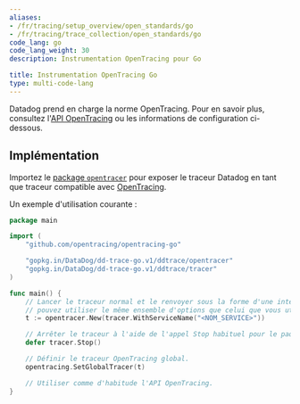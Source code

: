 ```yaml
---
aliases:
- /fr/tracing/setup_overview/open_standards/go
- /fr/tracing/trace_collection/open_standards/go
code_lang: go
code_lang_weight: 30
description: Instrumentation OpenTracing pour Go

title: Instrumentation OpenTracing Go
type: multi-code-lang
---
```



Datadog prend en charge la norme OpenTracing. Pour en savoir plus, consultez l'[API OpenTracing][1] ou les informations de configuration ci-dessous.

## Implémentation

Importez le [package `opentracer`][2] pour exposer le traceur Datadog en tant que traceur compatible avec [OpenTracing][3].

Un exemple d'utilisation courante :

```go
package main

import (
    "github.com/opentracing/opentracing-go"

    "gopkg.in/DataDog/dd-trace-go.v1/ddtrace/opentracer"
    "gopkg.in/DataDog/dd-trace-go.v1/ddtrace/tracer"
)

func main() {
    // Lancer le traceur normal et le renvoyer sous la forme d'une interface opentracing.Tracer. Vous
    // pouvez utiliser le même ensemble d'options que celui que vous utilisez habituellement avec le traceur Datadog.
    t := opentracer.New(tracer.WithServiceName("<NOM_SERVICE>"))

    // Arrêter le traceur à l'aide de l'appel Stop habituel pour le paquet du traceur.
    defer tracer.Stop()

    // Définir le traceur OpenTracing global.
    opentracing.SetGlobalTracer(t)

    // Utiliser comme d'habitude l'API OpenTracing.
}
```

[1]: https://github.com/opentracing/opentracing-go
[2]: https://pkg.go.dev/gopkg.in/DataDog/dd-trace-go.v1/ddtrace/opentracer
[3]: http://opentracing.io
